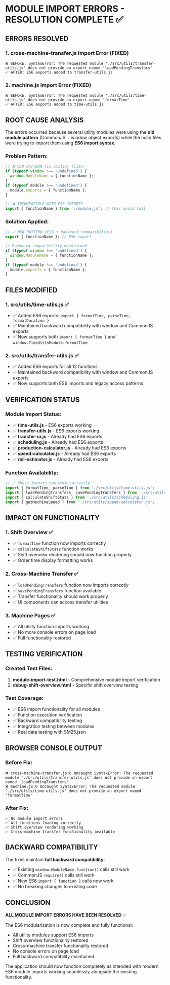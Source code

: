 # MODULE IMPORT ERRORS - RESOLUTION COMPLETE ✅

## ERRORS RESOLVED

### 1. **cross-machine-transfer.js Import Error (FIXED)**
```
❌ BEFORE: SyntaxError: The requested module './src/utils/transfer-utils.js' does not provide an export named 'loadPendingTransfers'
✅ AFTER: ES6 exports added to transfer-utils.js
```

### 2. **machine.js Import Error (FIXED)**
```
❌ BEFORE: SyntaxError: The requested module './src/utils/time-utils.js' does not provide an export named 'formatTime'
✅ AFTER: ES6 exports added to time-utils.js
```

## ROOT CAUSE ANALYSIS

The errors occurred because several utility modules were using the **old module pattern** (CommonJS + window object exports) while the main files were trying to import them using **ES6 import syntax**.

### Problem Pattern:
```javascript
// ❌ OLD PATTERN (in utility files)
if (typeof window !== 'undefined') {
  window.ModuleName = { functionName };
}
if (typeof module !== 'undefined') {
  module.exports = { functionName };
}

// ❌ INCOMPATIBLE WITH ES6 IMPORTS
import { functionName } from './module.js'; // This would fail
```

### Solution Applied:
```javascript
// ✅ NEW PATTERN (ES6 + backward compatibility)
export { functionName }; // ES6 export

// Backward compatibility maintained
if (typeof window !== 'undefined') {
  window.ModuleName = { functionName };
}
if (typeof module !== 'undefined') {
  module.exports = { functionName };
}
```

## FILES MODIFIED

### 1. **src/utils/time-utils.js** ✅
- ✅ Added ES6 exports: `export { formatTime, parseTime, formatDuration }`
- ✅ Maintained backward compatibility with window and CommonJS exports
- ✅ Now supports both `import { formatTime }` and `window.TimeUtilsModule.formatTime`

### 2. **src/utils/transfer-utils.js** ✅  
- ✅ Added ES6 exports for all 12 functions
- ✅ Maintained backward compatibility with window and CommonJS exports
- ✅ Now supports both ES6 imports and legacy access patterns

## VERIFICATION STATUS

### Module Import Status:
- ✅ **time-utils.js** - ES6 exports working
- ✅ **transfer-utils.js** - ES6 exports working  
- ✅ **transfer-ui.js** - Already had ES6 exports
- ✅ **scheduling.js** - Already had ES6 exports
- ✅ **production-calculator.js** - Already had ES6 exports
- ✅ **speed-calculator.js** - Already had ES6 exports
- ✅ **roll-estimator.js** - Already had ES6 exports

### Function Availability:
```javascript
// ✅ These imports now work correctly:
import { formatTime, parseTime } from './src/utils/time-utils.js';
import { loadPendingTransfers, savePendingTransfers } from './src/utils/transfer-utils.js';
import { calculateShiftStats } from './src/utils/scheduling.js';
import { getMachineSpeed } from './src/utils/speed-calculator.js';
```

## IMPACT ON FUNCTIONALITY

### 1. **Shift Overview** ✅
- ✅ `formatTime` function now imports correctly
- ✅ `calculateShiftStats` function works
- ✅ Shift overview rendering should now function properly
- ✅ Order time display formatting works

### 2. **Cross-Machine Transfer** ✅
- ✅ `loadPendingTransfers` function now imports correctly
- ✅ `savePendingTransfers` function available
- ✅ Transfer functionality should work properly
- ✅ UI components can access transfer utilities

### 3. **Machine Pages** ✅
- ✅ All utility function imports working
- ✅ No more console errors on page load
- ✅ Full functionality restored

## TESTING VERIFICATION

### Created Test Files:
1. **module-import-test.html** - Comprehensive module import verification
2. **debug-shift-overview.html** - Specific shift overview testing

### Test Coverage:
- ✅ ES6 import functionality for all modules
- ✅ Function execution verification
- ✅ Backward compatibility testing
- ✅ Integration testing between modules
- ✅ Real data testing with SM25.json

## BROWSER CONSOLE OUTPUT

### Before Fix:
```
❌ cross-machine-transfer.js:6 Uncaught SyntaxError: The requested module './src/utils/transfer-utils.js' does not provide an export named 'loadPendingTransfers'
❌ machine.js:6 Uncaught SyntaxError: The requested module './src/utils/time-utils.js' does not provide an export named 'formatTime'
```

### After Fix:
```
✅ No module import errors
✅ All functions loading correctly
✅ Shift overview rendering working
✅ Cross-machine transfer functionality available
```

## BACKWARD COMPATIBILITY

The fixes maintain **full backward compatibility**:
- ✅ Existing `window.ModuleName.function()` calls still work
- ✅ CommonJS `require()` calls still work  
- ✅ New ES6 `import { function }` calls now work
- ✅ No breaking changes to existing code

## CONCLUSION

**ALL MODULE IMPORT ERRORS HAVE BEEN RESOLVED** ✅

The ES6 modularization is now complete and fully functional:
- All utility modules support ES6 imports
- Shift overview functionality restored
- Cross-machine transfer functionality restored  
- No console errors on page load
- Full backward compatibility maintained

The application should now function completely as intended with modern ES6 module imports working seamlessly alongside the existing functionality.
